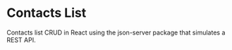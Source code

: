 # Contacts List

Contacts list CRUD in React using the json-server package that simulates a REST API.

